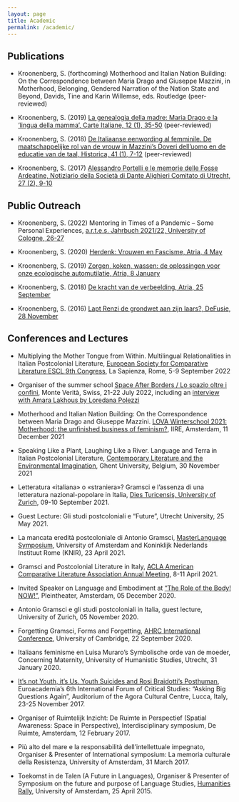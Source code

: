```yaml
---
layout: page
title: Academic
permalink: /academic/
---
```



Publications
------------

- Kroonenberg, S. (forthcoming) Motherhood and Italian Nation Building: On the Correspondence between Maria Drago and Giuseppe Mazzini, in Motherhood, Belonging, Gendered Narration of the Nation State and Beyond, Davids, Tine and Karin Willemse, eds. Routledge (peer-reviewed)

- Kroonenberg, S. (2019) [La genealogia della madre: Maria Drago e la ‘lingua della mamma’, Carte Italiane, 12 (1), 35-50](https://escholarship.org/uc/item/2bq1j688#main) (peer-reviewed)

- Kroonenberg, S. (2018) [De Italiaanse eenwording al femminile. De maatschappelijke rol van de vrouw in Mazzini’s Doveri dell’uomo en de educatie van de taal, Historica, 41 (1), 7-12](https://www.gendergeschiedenis.nl/index.php/tijdschrift/inhoudsopgave-historica/218-in-historica-winter-2018) (peer-reviewed)

- Kroonenberg, S. (2017) [Alessandro Portelli e le memorie delle Fosse Ardeatine, Notiziario della Società di Dante Alighieri Comitato di Utrecht, 27 (2), 9-10](https://issuu.com/danteutrecht/docs/notiziario_dante_utrecht_-_juni_201)

 
Public Outreach
---------------
- Kroonenberg, S. (2022) Mentoring in Times of a Pandemic – Some Personal Experiences,	[a.r.t.e.s. Jahrbuch 2021/22, University of Cologne, 26-27](https://artes.phil-fak.uni-koeln.de/sites/artesGS/Presse/022_artesJahrbuch_final.pdf)
 
- Kroonenberg, S. (2020) [Herdenk: Vrouwen en Fascisme, Atria, 4 May](https://atria.nl/nieuws-publicaties/herdenk-vrouwen-en-fascisme/)

- Kroonenberg, S. (2019) [Zorgen, koken, wassen: de oplossingen voor onze ecologische automutilatie, Atria, 8 January](https://atria.nl/nieuws-publicaties/feminisme/feminisme-21ste-eeuw/zorgen-koken-wassen-de-oplossingen-voor-onze-ecologische-automutilatie/)

- Kroonenberg, S. (2018) [De kracht van de verbeelding, Atria, 25 September](https://atria.nl/nieuws-publicaties/feminisme/feminisme-20e-eeuw/de-kracht-van-de-verbeelding/)

- Kroonenberg, S. (2016) [Lapt Renzi de grondwet aan zijn laars?, DeFusie, 28 November](http://defusie.net/lapt-renzi-de-grondwet-aan-zijn-laars/)


Conferences and Lectures
------------------
- Multiplying the Mother Tongue from Within. Multilingual Relationalities in Italian Postcolonial Literature, [European Society for Comparative Literature ESCL 9th Congress](https://www.esclselc2021-sapienza-uniroma1.org/), La Sapienza, Rome, 5-9 September 2022 

- Organiser of the summer school [Space After Borders / Lo spazio oltre i confini](https://www.spaceafterborders.com/en/), Monte Verità, Swiss, 21-22 July 2022, including an [interview with Amara Lakhous by Loredana Polezzi](https://www.youtube.com/watch?v=n-lSucMphgg)

- Motherhood and Italian Nation Building: On the Correspondence between Maria Drago and Giuseppe Mazzini. [LOVA Winterschool 2021: Motherhood: the unfinished business of feminism?](https://www.ru.nl/caos/nieuws/activiteitenkalender/agenda/motherhood-the-unfinished-business-feminism/), IIRE, Amsterdam, 11 December 2021

- Speaking Like a Plant, Laughing Like a River. Language and Terra in Italian Postcolonial Literature, [Contemporary Literature and the Environmental Imagination](https://www.literature.green/en/conference-2021/), Ghent University, Belgium, 30 November 2021

- Letteratura «italiana» o «straniera»? Gramsci e l’assenza di una letteratura nazional-popolare in Italia, [Dies Turicensis, University of Zurich](https://www.rose.uzh.ch/de/forschung/forschungamrose/kongresse/diesromanicusturicensis/diesromanicusXI2021.html), 09-10 September 2021.

- Guest Lecture: Gli studi postcoloniali e “Future”, Utrecht University, 25 May 2021.

- La mancata eredità postcoloniale di Antonio Gramsci, [MasterLanguage Symposium](https://www.knir.it/nl/evenementen/simposio-masterlanguage/), University of Amsterdam and Koninklijk Nederlands Instituut Rome (KNIR), 23 April 2021.

- Gramsci and Postcolonial Literature in Italy, [ACLA American Comparative Literature Association Annual Meeting](https://www.acla.org/acla-2021), 8-11 April 2021.

- Invited Speaker on Language and Embodiment at [“The Role of the Body! NOW!”](https://plein-theater.nl/agenda/10134/the-role-of-the-body-now), Pleintheater, Amsterdam, 05 December 2020.

- Antonio Gramsci e gli studi postcoloniali in Italia, guest lecture, University of Zurich, 05 November 2020.

- Forgetting Gramsci, Forms and Forgetting, [AHRC International Conference](https://2020.cambridgeahrcdtpconferences.co.uk/), University of Cambridge, 22 September 2020.

- Italiaans feminisme en Luisa Muraro’s Symbolische orde van de moeder, Concerning Maternity, University of Humanistic Studies, Utrecht, 31 January 2020.

- [It’s not Youth, it’s Us. Youth Suicides and Rosi Braidotti’s Posthuman](https://euroacademia.eu/presentation/it%e2%80%99s-not-youth-it%e2%80%99s-us-youth-suicides-and-rosi-braidotti%e2%80%99s-post-human-ethics/), Euroacademia’s 6th International Forum of Critical Studies: “Asking Big Questions Again”, Auditorium of the Agora Cultural Centre, Lucca, Italy, 23-25 November 2017.

- Organiser of Ruimtelijk Inzicht: De Ruimte in Perspectief (Spatial Awareness: Space in Perspective), Interdisciplinary symposium, De Ruimte, Amsterdam, 12 February 2017.

- Più alto del mare e la responsabilità dell’intellettuale impegnato, Organiser & Presenter of International symposium: La memoria culturale della Resistenza, University of Amsterdam, 31 March 2017.

- Toekomst in de Talen (A Future in Languages), Organiser & Presenter of Symposium on the future and purpose of Language Studies, [Humanities Rally](https://humanitiesrally.com/), University of Amsterdam, 25 April 2015.
